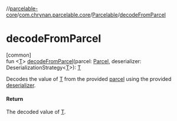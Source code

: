 //[parcelable-core](../../../index.md)/[com.chrynan.parcelable.core](../index.md)/[Parcelable](index.md)/[decodeFromParcel](decode-from-parcel.md)

# decodeFromParcel

[common]\
fun &lt;[T](decode-from-parcel.md)&gt; [decodeFromParcel](decode-from-parcel.md)(parcel: [Parcel](../-parcel/index.md), deserializer: DeserializationStrategy&lt;[T](decode-from-parcel.md)&gt;): [T](decode-from-parcel.md)

Decodes the value of [T](decode-from-parcel.md) from the provided [parcel](decode-from-parcel.md) using the provided [deserializer](decode-from-parcel.md).

#### Return

The decoded value of [T](decode-from-parcel.md).
